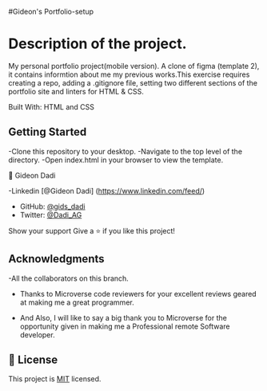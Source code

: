 #Gideon's Portfolio-setup

# Description of the project.

My personal portfolio project(mobile version). A clone of figma (template 2), it contains informtion about me my previous works.This exercise requires creating a repo, adding a .gitignore file, setting two different sections of the portfolio site and linters for HTML & CSS.

Built With: HTML and CSS

## Getting Started

-Clone this repository to your desktop.
-Navigate to the top level of the directory.
-Open index.html in your browser to view the template.

👤 Gideon Dadi

-Linkedin [@Gideon Dadi] (https://www.linkedin.com/feed/)

- GitHub: [@gids_dadi](https://github.com/gids-dadi)
- Twitter: [@Dadi_AG](https://twitter.com/Dadi_AG)

Show your support
Give a ⭐️ if you like this project!

## Acknowledgments

-All the collaborators on this branch.

- Thanks to Microverse code reviewers for your excellent reviews geared at making me a great programmer.

- And Also, I will like to say a big thank you to Microverse for the opportunity given in making me a Professional remote Software developer.

## 📝 License

This project is [MIT](./MIT.md) licensed.
